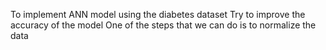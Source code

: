 To implement ANN model using the diabetes dataset
Try to improve the accuracy of the model
One of the steps that we can do is to normalize the data